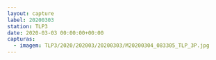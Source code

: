 ```yaml
---
layout: capture
label: 20200303
station: TLP3
date: 2020-03-03 00:00:00+00:00
capturas:
  - imagem: TLP3/2020/202003/20200303/M20200304_083305_TLP_3P.jpg
---
```

